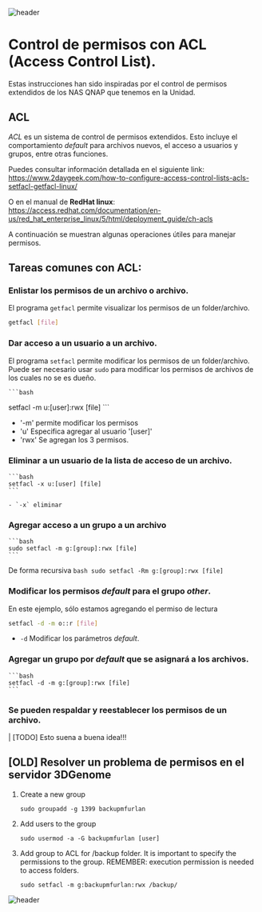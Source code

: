 
![header](/Tutoriales-IFC/assets/header.png)



# Control de permisos con ACL (Access Control List).

Estas instrucciones han sido inspiradas por el control de permisos extendidos de
los NAS QNAP que tenemos en la Unidad.

## ACL 

*ACL* es un sistema de control de permisos extendidos. Esto incluye el comportamiento
*default* para archivos nuevos, el acceso a usuarios y grupos, entre otras funciones.

Puedes consultar información detallada en el siguiente link:
https://www.2daygeek.com/how-to-configure-access-control-lists-acls-setfacl-getfacl-linux/

O en el manual de **RedHat linux**: 
https://access.redhat.com/documentation/en-us/red_hat_enterprise_linux/5/html/deployment_guide/ch-acls

A continuación se muestran algunas operaciones útiles para manejar permisos.


## Tareas comunes con ACL: 

### Enlistar los permisos de un archivo o archivo.

El programa `getfacl` permite visualizar los permisos de un folder/archivo.

  ```bash
  getfacl [file]
  ```
 
### Dar acceso a un usuario a un archivo.

El programa `setfacl` permite modificar los permisos de un folder/archivo. 
Puede ser necesario usar `sudo` para modificar los permisos de archivos de los
cuales no se es dueño.

    ```bash
   setfacl -m u:[user]:rwx [file]
    ```

 - '-m' permite modificar los permisos
 - 'u' Especifica agregar al usuario '[user]'
 - 'rwx' Se agregan los 3 permisos.

   
### Eliminar a un usuario de la lista de acceso de un archivo.
    ```bash
    setfacl -x u:[user] [file]
    ```
    
    - `-x` eliminar
    
### Agregar acceso a un grupo a un archivo
    ```bash
    sudo setfacl -m g:[group]:rwx [file]
    ```

De forma recursiva
    ```bash
    sudo setfacl -Rm g:[group]:rwx [file]
    ```

   
### Modificar los permisos *default* para el grupo *other*.

En este ejemplo, sólo estamos agregando el permiso de lectura

   ```bash
   setfacl -d -m o::r [file]
   ```
   
   - `-d` Modificar los parámetros *default*.


### Agregar un grupo por *default* que se asignará a los archivos.

    ```bash
    setfacl -d -m g:[group]:rwx [file]
    ```


### Se pueden respaldar y reestablecer los permisos de un archivo.

| [TODO] Esto suena a buena idea!!!



## [OLD] Resolver un problema de permisos en el servidor 3DGenome

1. Create a new group
   ```
   sudo groupadd -g 1399 backupmfurlan
   ```
2. Add users to the group
   ```
   sudo usermod -a -G backupmfurlan [user] 
   ```
   
3. Add group to ACL for /backup folder. It is important to specify the permissions
   to the group. REMEMBER: execution permission is needed to access folders.
   
   ```
   sudo setfacl -m g:backupmfurlan:rwx /backup/
   ```



![header](/Tutoriales-IFC/assets/header.png)

